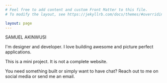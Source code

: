 ```yaml
---
# Feel free to add content and custom Front Matter to this file.
# To modify the layout, see https://jekyllrb.com/docs/themes/#overriding-theme-defaults

layout: page
---
```



SAMUEL AKINWUSI

I'm designer and developer. I love building awesome and picture perfect applications.

This is a mini project. It is not a complete website.

You need something built or simply want to have chat? Reach out to me on social media or send me an email.